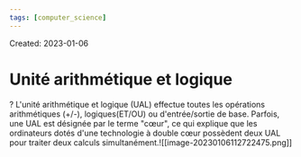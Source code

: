 ```yaml
---
tags: [computer_science] 
---
```

Created: 2023-01-06

# Unité arithmétique et logique
?
L'unité arithmétique et logique (UAL) effectue toutes les opérations arithmétiques (+/-), logiques(ET/OU) ou d'entrée/sortie de base.
Parfois, une UAL est désignée par le terme "cœur", ce qui explique que les ordinateurs dotés d'une technologie à double cœur possèdent deux UAL pour traiter deux calculs simultanément.![[image-20230106112722475.png]]
<!--SR:!2023-01-24,10,210-->

